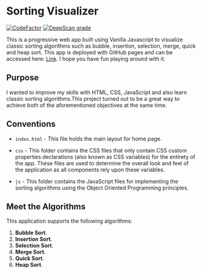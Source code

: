 # Sorting Visualizer

[![CodeFactor](https://www.codefactor.io/repository/github/anandman03/algorithms-visualizer/badge)](https://www.codefactor.io/repository/github/anandman03/algorithms-visualizer)
[![DeepScan grade](https://deepscan.io/api/teams/10851/projects/14634/branches/277093/badge/grade.svg)](https://deepscan.io/dashboard#view=project&tid=10851&pid=14634&bid=277093)

This is a progressive web app built using Vanilla Javascript to visualize classic sorting algorithms such as bubble, insertion, selection, merge, quick and heap sort. This app is deployed with GitHub pages and can be accessed here: [Link](https://anandman03.github.io/Sorting-Visualizer/). I hope you have fun playing around with it.


## Purpose

I wanted to improve my skills with HTML, CSS, JavaScript and also learn classic sorting algorithms.This project turned out to be a great way to achieve both of the aforementioned objectives at the same time.

## Conventions

* `index.html` - This file holds the main layout for home page.

* `css` - This folder contains the CSS files that only contain CSS custom properties declarations (also known as CSS variables) for the entirety of the app. These files are used to determine the overall look and feel of the application as all components rely upon these variables.

* `js` - This folder contains the JavaScript files for implementing the sorting algorithms using the Object Oriented Programming principles.

## Meet the Algorithms

This application supports the following algorithms:

1. **Bubble Sort**.
2. **Insertion Sort**.
3. **Selection Sort**.
4. **Merge Sort**.
5. **Quick Sort**.
2. **Heap Sort**.